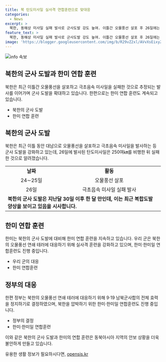 ```yaml
---
title: 북 탄도미사일 실사격 연합훈련으로 맞대응
categories:
  - News
excerpt: >
  북한, 동해상 미사일 실패 발사로 군사도발 강도 높여. 이틀간 오물풍선 살포 후 26일에는 탄도미사일 실패 발사. 군은 북한의 복합도발에 대비해 대북확성기 방송카드도 검토 중. 또한, 역공으로 실사격 훈련을 진행하고 한미일 연합훈련도 진행 중.북한을 압박하기 위해 다양한 대응책이 동원되고 있다.
feature_text: >
  북한, 동해상 미사일 실패 발사로 군사도발 강도 높여. 이틀간 오물풍선 살포 후 26일에는 탄도미사일 실패 발사. 군은 북한의 복합도발에 대비해 대북확성기 방송카드도 검토 중. 또한, 역공으로 실사격 훈련을 진행하고 한미일 연합훈련도 진행 중.북한을 압박하기 위해 다양한 대응책이 동원되고 있다.
image: 'https://blogger.googleusercontent.com/img/b/R29vZ2xl/AVvXsEixyZcFfHzMRdzZMjFBmAUKJYCLCGyLL1o632UiGVXcaFdKo_bkvkuCioo0uUKlGfBVcT3P84aROyZIXSBEx3Aw5nCQ3pTgDom1WDC4m8eifvWiAmWEEVb4x6G_l8C0QH225ldMjyaFvpxGEBGNO37VmDTDMHGhJPq73UglMfDca1-0aw/s1600/blogspot.png'
---
```


<p><img src="https://blogger.googleusercontent.com/img/b/R29vZ2xl/AVvXsEixyZcFfHzMRdzZMjFBmAUKJYCLCGyLL1o632UiGVXcaFdKo_bkvkuCioo0uUKlGfBVcT3P84aROyZIXSBEx3Aw5nCQ3pTgDom1WDC4m8eifvWiAmWEEVb4x6G_l8C0QH225ldMjyaFvpxGEBGNO37VmDTDMHGhJPq73UglMfDca1-0aw/s1600/blogspot.png" alt="info 속보" /></p>

<h2 data-ke-size="size26">북한의 군사 도발과 한미 연합 훈련</h2>

<p data-ke-size="size16">북한은 최근 이틀간 오물풍선을 살포하고 극초음속 미사일을 실패한 것으로 추정되는 발사를 이어가며 군사 도발을 확대하고 있습니다. 한편으로는 한미 연합 훈련도 계속되고 있습니다.</p>

<ul>
  <li>북한의 군사 도발</li>
  <li>한미 연합 훈련</li>
</ul>

<h2 data-ke-size="size26">북한의 군사 도발</h2>

<p data-ke-size="size16">북한은 최근 이틀 동안 대남으로 오물풍선을 살포하고 극초음속 미사일을 발사하는 등 군사 도발을 강화하고 있는데, 26일에 발사된 탄도미사일은 250여㎞를 비행한 뒤 실패한 것으로 알려졌습니다.</p>

<table>
  <tr>
    <td style="text-align: center; height: 17px;"><b>날짜</b></td>
    <td style="text-align: center; height: 17px;"><b>활동</b></td>
  </tr>
  <tr>
    <td style="text-align: center; height: 17px;">24∼25일</td>
    <td style="text-align: center; height: 17px;">오물풍선 살포</td>
  </tr>
  <tr>
    <td style="text-align: center; height: 17px;">26일</td>
    <td style="text-align: center; height: 17px;">극초음속 미사일 실패 발사</td>
  </tr>
  <tr>
    <td colspan="2"><b>북한의 군사 도발은 지난달 30일 이후 한 달 만인데, 이는 최근 복합도발 양상을 보이고 있음을 시사합니다.</b></td>
  </tr>
</table>

<h2 data-ke-size="size26">한미 연합 훈련</h2>

<p data-ke-size="size16">한미는 북한의 군사 도발에 대비해 한미 연합 훈련을 지속하고 있습니다. 우리 군은 북한의 오물풍선 연쇄 테러에 대응하기 위해 실사격 훈련을 강화하고 있으며, 한미·한미일 연합훈련도 진행 중입니다.</p>

<ul>
  <li>우리 군의 대응</li>
  <li>한미 연합훈련</li>
</ul>

<h2 data-ke-size="size26">정부의 대응</h2>

<p data-ke-size="size16">한편 정부는 북한의 오물풍선 연쇄 테러에 대응하기 위해 9·19 남북군사합의 전체 효력을 정지하기로 결정하였으며, 북한을 압박하기 위한 한미·한미일 연합훈련도 진행 중입니다.</p>

<ul>
  <li>정부의 결정</li>
  <li>한미·한미일 연합훈련</li>
</ul>

<p data-ke-size="size16">이와 같은 북한의 군사 도발과 한미의 연합 훈련은 동북아시아 지역의 안보 상황을 더욱 불안하게 만들고 있습니다.</p>
유용한 생활 정보가 필요하시다면, <a href="https://opensis.kr" rel="dofollow">opensis.kr</a>


